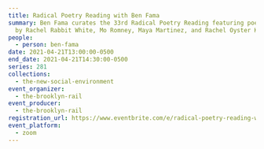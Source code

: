 ```yaml
---
title: Radical Poetry Reading with Ben Fama
summary: Ben Fama curates the 33rd Radical Poetry Reading featuring poetry read
  by Rachel Rabbit White, Mo Romney, Maya Martinez, and Rachel Oyster Kim.
people:
  - person: ben-fama
date: 2021-04-21T13:00:00-0500
end_date: 2021-04-21T14:30:00-0500
series: 281
collections:
  - the-new-social-environment
event_organizer:
  - the-brooklyn-rail
event_producer:
  - the-brooklyn-rail
registration_url: https://www.eventbrite.com/e/radical-poetry-reading-with-ben-fama-tickets-151127549569
event_platform:
  - zoom
---
```

